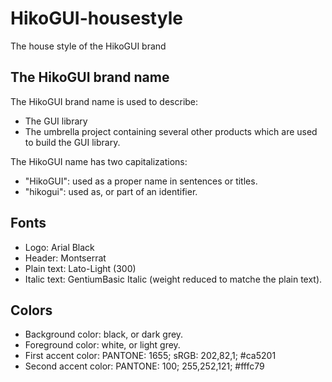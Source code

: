 HikoGUI-housestyle
=================
The house style of the HikoGUI brand

The HikoGUI brand name
----------------------
The HikoGUI brand name is used to describe:
 * The GUI library
 * The umbrella project containing several other products
   which are used to build the GUI library.

The HikoGUI name has two capitalizations:
 * "HikoGUI": used as a proper name in sentences or titles.
 * "hikogui": used as, or part of an identifier.

Fonts
-----
 - Logo: Arial Black
 - Header: Montserrat
 - Plain text: Lato-Light (300)
 - Italic text: GentiumBasic Italic (weight reduced to matche the plain text).

Colors
------
 - Background color: black, or dark grey.
 - Foreground color: white, or light grey.
 - First accent color: PANTONE: 1655; sRGB: 202,82,1; #ca5201
 - Second accent color: PANTONE: 100; 255,252,121; #fffc79

